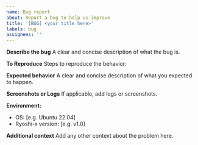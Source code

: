 ```yaml
---
name: Bug report
about: Report a bug to help us improve
title: '[BUG] <your title here>'
labels: bug
assignees: ''
---
```


**Describe the bug**
A clear and concise description of what the bug is.

**To Reproduce**
Steps to reproduce the behavior:

**Expected behavior**
A clear and concise description of what you expected to happen.

**Screenshots or Logs**
If applicable, add logs or screenshots.

**Environment:**
 - OS: [e.g. Ubuntu 22.04]
 - Ryoshi-x version: [e.g. v1.0]

**Additional context**
Add any other context about the problem here.
